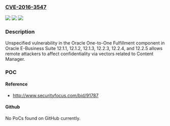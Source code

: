 ### [CVE-2016-3547](https://cve.mitre.org/cgi-bin/cvename.cgi?name=CVE-2016-3547)
![](https://img.shields.io/static/v1?label=Product&message=n%2Fa&color=blue)
![](https://img.shields.io/static/v1?label=Version&message=n%2Fa&color=blue)
![](https://img.shields.io/static/v1?label=Vulnerability&message=n%2Fa&color=brighgreen)

### Description

Unspecified vulnerability in the Oracle One-to-One Fulfillment component in Oracle E-Business Suite 12.1.1, 12.1.2, 12.1.3, 12.2.3, 12.2.4, and 12.2.5 allows remote attackers to affect confidentiality via vectors related to Content Manager.

### POC

#### Reference
- http://www.securityfocus.com/bid/91787

#### Github
No PoCs found on GitHub currently.

